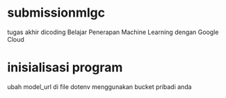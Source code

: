 # submissionmlgc
tugas akhir dicoding Belajar Penerapan Machine Learning dengan Google Cloud

# inisialisasi program
ubah model_url di file dotenv menggunakan bucket pribadi anda
